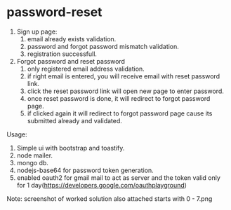 # password-reset

1) Sign up page: 
   1) email already exists validation.
   2) password and forgot password mismatch validation.
   3) registration successfull.
2) Forgot password and reset password
   1) only registered email address validation.
   2) if right email is entered, you will receive email with reset password link.
   3) click the reset password link will open new page to enter password.
   4) once reset password is done, it will redirect to forgot password page.
   5) if clicked again it will redirect to forgot password page cause its submitted already and validated.
   
Usage:
1) Simple ui with bootstrap and toastify.
2) node mailer.
3) mongo db.
4) nodejs-base64 for password token generation.
5) enabled oauth2 for gmail mail to act as server and the token valid only for 1 day(https://developers.google.com/oauthplayground)

Note: screenshot of worked solution also attached  starts with 0 - 7.png
  


